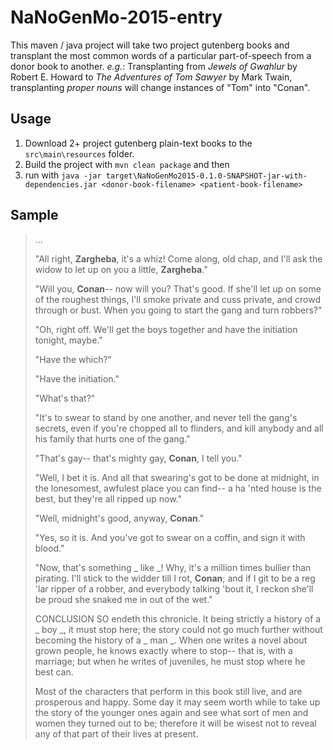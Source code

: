 # NaNoGenMo-2015-entry

This maven / java project will take two project gutenberg books and transplant the most common words of a particular part-of-speech from a donor book to another.  *e.g.*: Transplanting from *Jewels of Gwahlur* by Robert E. Howard to *The Adventures of Tom Sawyer* by Mark Twain, transplanting *proper nouns* will change instances of "Tom" into "Conan".

## Usage

1. Download 2+ project gutenberg plain-text books to the `src\main\resources` folder. 
2. Build the project with `mvn clean package` and then 
3. run with `java -jar target\NaNoGenMo2015-0.1.0-SNAPSHOT-jar-with-dependencies.jar <donor-book-filename> <patient-book-filename>`
 
## Sample

> ... 
>
> "All right, **Zargheba**, it's a whiz! Come along, old chap, and I'll ask the widow to let up on you a little, **Zargheba**."
> 
>  "Will you, **Conan**-- now will you? That's good. If she'll let up on some of the roughest things, I'll smoke private and cuss private, and crowd through or bust. When you going to start the gang and turn robbers?"
> 
>  "Oh, right off. We'll get the boys together and have the initiation tonight, maybe."
> 
>  "Have the which?"
> 
>  "Have the initiation."
> 
>  "What's that?"
> 
>  "It's to swear to stand by one another, and never tell the gang's secrets, even if you're chopped all to flinders, and kill anybody and all his family that hurts one of the gang."
> 
>  "That's gay-- that's mighty gay, **Conan**, I tell you."
> 
>  "Well, I bet it is. And all that swearing's got to be done at midnight, in the lonesomest, awfulest place you can find-- a ha 'nted house is the best, but they're all ripped up now."
> 
>  "Well, midnight's good, anyway, **Conan**."
> 
>  "Yes, so it is. And you've got to swear on a coffin, and sign it with blood."
> 
>  "Now, that's something _ like _! Why, it's a million times bullier than pirating. I'll stick to the widder till I rot, **Conan**; and if I git to be a reg 'lar ripper of a robber, and everybody talking 'bout it, I reckon she'll be proud she snaked me in out of the wet."
> 
>  CONCLUSION SO endeth this chronicle. It being strictly a history of a _ boy _, it must stop here; the story could not go much further without becoming the history of a _ man _. When one writes a novel about grown people, he knows exactly where to stop-- that is, with a marriage; but when he writes of juveniles, he must stop where he best can.
> 
>  Most of the characters that perform in this book still live, and are prosperous and happy. Some day it may seem worth while to take up the story of the younger ones again and see what sort of men and women they turned out to be; therefore it will be wisest not to reveal any of that part of their lives at present.
